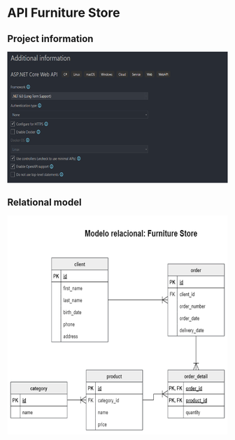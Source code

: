 # API Furniture Store

## Project information

<img src="./Resources/project-information.png" alt="ASP.NET Core Web API information" style="height: 300px"/>

## Relational model
<img src="./Resources/er.png" alt="Relational model" style="height: 500px"/>
